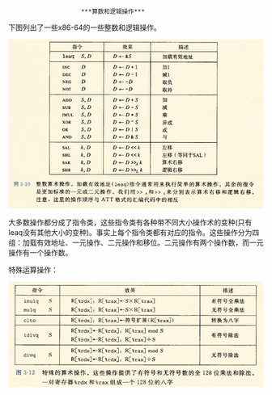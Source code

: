 						***算数和逻辑操作***





下图列出了一些x86-64的一些整数和逻辑操作。

![](..\img\整数操作.jpg)

大多数操作都分成了指令类，这些指令类有各种带不同大小操作术的变种(只有leaq没有其他大小的变种)。事实上每个指令类都有对应的指令。这些操作分为四组：加载有效地址、一元操作、二元操作和移位。二元操作有两个操作数，而一元操作有一个操作数。

特殊运算操作：



![](..\img\特殊运算操作.jpg)

